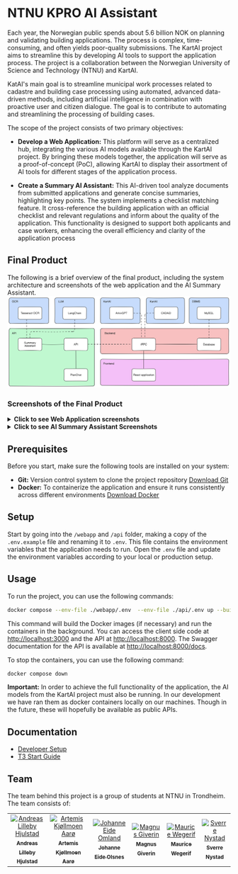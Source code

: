 # NTNU KPRO AI Assistant

Each year, the Norwegian public spends about 5.6 billion NOK on planning and validating building applications. The process is complex, time-consuming, and often yields poor-quality submissions. The KartAI project aims to streamline this by developing AI tools to support the application process. The project is a collaboration between the Norwegian University of Science and Technology (NTNU) and KartAI.

KatAI's main goal is to streamline municipal work processes related to cadastre and building case processing using automated, advanced data-driven methods, including artificial intelligence in combination with proactive user and citizen dialogue. The goal is to contribute to automating and streamlining the processing of building cases.



The scope of the project consists of two primary objectives:

* **Develop a Web Application:** This platform will serve as a centralized hub, integrating the various AI models available through the KartAI project. By bringing these models together, the application will serve as a proof-of-concept (PoC), allowing KartAI to display their assortment of AI tools for different stages of the application process.

* **Create a Summary AI Assistant:** This AI-driven tool analyze documents from submitted applications and generate concise summaries, highlighting key points. The system implements a checklist matching feature. It cross-reference the building application with an official checklist and relevant regulations and inform about the quality of the application. This functionality is designed to support both applicants and case workers, enhancing the overall efficiency and clarity of the application process


## Final Product
The following is a brief overview of the final product, including the system architecture and screenshots of the web application and the AI Summary Assistant.
![System Architecture](/docs/images/system-architecture.png)

### Screenshots of the Final Product


<details>
<summary><b>Click to see Web Application screenshots</b></summary>

1. **Landing Page**  
   The landing page for the web application.  
   ![Landing Page](docs/images/web-application/landing-page.png)

2. **Landing Page with Navbar**  
   The landing page with the navigation bar displayed.  
   ![Navbar](docs/images/web-application/navbar.png)

3. **3D Tiltaksvisning**  
   The page for 3D visualization of projects.  
   ![3D View](docs/images/web-application/3d-view.png)

4. **PlanChat**  
   A chat window designed to answer questions about laws and regulations.  
   ![PlanChat](docs/images/web-application/planprate-page.png)

5. **ArkivGPT Interface**  
   The user interface for interacting with the ArkivGPT AI model.  
   ![ArkivGPT Interface](docs/images/web-application/arkivgpt-page.png)

6. **ArkivGPT Results**  
   Displaying results from an ArkivGPT query.  
   ![ArkivGPT Results](docs/images/web-application/arkivgpt-page-result.png)

7. **File Preview**  
   Previewing files related to ArkivGPT queries.  
   ![File Preview](docs/images/web-application/file-preview.png)

8. **CADAiD Request**  
   User interface for requesting validation from the CADAiD model.  
   ![CADAiD Request](docs/images/web-application/cadaid.png)

9. **CADAiD Results**  
   Results generated from the CADAiD model.  
   ![CADAiD Results](docs/images/web-application/cadaid-file.png)

10. **Applications Overview**  
    A page showing an overview of applications for municipality workers.  
    ![Applications Overview](docs/images/web-application/applications.png)

11. **Municipality Dashboard (Top)**  
    The dashboard for municipality workers showing checklist maps.  
    ![Municipality Dashboard Top](docs/images/web-application/municipality-top.png)

12. **Municipality Dashboard (Bottom)**  
    The dashboard displaying checklist maps and AI model results.  
    ![Municipality Dashboard Bottom](docs/images/web-application/municipality-bot.png)

13. **User Dashboard**  
    The dashboard where applicants can review their applications using various AI models.  
    ![User Dashboard](docs/images/web-application/user-dashboard.png)


</details>

<details>
<summary><b>Click to see AI Summary Assistant Screenshots</b></summary>

1. **AI Summary Assistant**
   The graph showing the AI agent structure.
   ![AI Summary Assistant](docs/images/ai-summary-assistant/ai-system-graph.jpeg)
2. **LangSmith tracking**
   The monitoring of the agent showing what choices it makes.
   Here one can see the agent have retrieved relevant laws and regulations from vector database and done a web search, as well reflect on the output of it self before marking the checkpoint and giving its reasoning.
   ![LangSmith tracking](docs/images/ai-summary-assistant/langsmith-tracking.png)
</details>

## Prerequisites

Before you start, make sure the following tools are installed on your system:

- **Git:** Version control system to clone the project repository [Download Git](https://git-scm.com/downloads)
- **Docker:** To containerize the application and ensure it runs consistently across different environments [Download Docker](https://www.docker.com/products/docker-desktop)

## Setup

Start by going into the `/webapp` and `/api` folder, making a copy of the `.env.example` file and renaming it to `.env`. This file contains the environment variables that the application needs to run. Open the `.env` file and update the environment variables according to your local or production setup.

## Usage

To run the project, you can use the following commands:

```bash
docker compose --env-file ./webapp/.env  --env-file ./api/.env up --build -d
```

This command will build the Docker images (if necessary) and run the containers in the background. You can access the client side code at [http://localhost:3000](http://localhost:3000) and the API at [http://localhost:8000](http://localhost:8000).
The Swagger documentation for the API is available at [http://localhost:8000/docs](http://localhost:8000/docs).

To stop the containers, you can use the following command:

```bash
docker compose down
```

**Important:** In order to achieve the full functionality of the application, the AI models from the KartAI project must also be running. In our development we have ran them as docker containers locally on our machines. Though in the future, these will hopefully be available as public APIs.

## Documentation

- [Developer Setup](/docs/manuals/developer_setup.md)
- [T3 Start Guide](/docs/manuals/t3_guide.md)


## Team

The team behind this project is a group of students at NTNU in Trondheim. The team consists of:

<table align="center">
    <tr>
        <td align="center">
            <a href="https://github.com/andreaslhjulstad">
               <img src="https://github.com/andreaslhjulstad.png?size=100" width="100px;" alt="Andreas Lilleby Hjulstad"/><br />
               <sub><b>Andreas Lilleby Hjulstad</b></sub>
            </a>
         </td>
         <td align="center">
               <a href="https://github.com/ArtemisAaroe">
                  <img src="https://github.com/ArtemisAaroe.png?size=100" width="100px;" alt="Artemis Kjøllmoen Aarø"/><br />
                  <sub><b>Artemis Kjøllmoen Aarø</b></sub>
               </a>
         </td>
         <td align="center">
               <a href="https://github.com/johanneeo">
                  <img src="https://github.com/johanneeo.png?size=100" width="100px;" alt="Johanne Eide Omland"/><br />
                  <sub><b>Johanne Eide Olsnes</b></sub>
               </a>
         </td>
         <td align="center">
               <a href="https://github.com/magnusgiverin">
                  <img src="https://github.com/magnusgiverin.png?size=100" width="100px;" alt="Magnus Giverin"/><br />
                  <sub><b>Magnus Giverin</b></sub>
               </a>
         </td>
         <td align="center">
               <a href="https://github.com/maurice-wegerif">
                  <img src="https://github.com/maurice-wegerif.png?size=100" width="100px;" alt="Maurice Wegerif"/><br />
                  <sub><b>Maurice Wegerif</b></sub>
               </a>
         </td>
        <td align="center">
            <a href="https://github.com/SverreNystad">
               <img src="https://github.com/SverreNystad.png?size=100" width="100px;" alt="Sverre Nystad"/><br />
               <sub><b>Sverre Nystad</b></sub>
            </a>
        </td>
    </tr>
</table>
